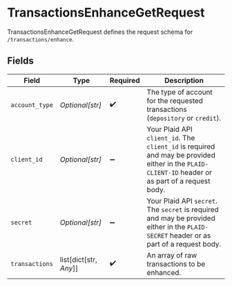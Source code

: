# TransactionsEnhanceGetRequest

TransactionsEnhanceGetRequest defines the request schema for `/transactions/enhance`.


## Fields

| Field                                                                                                                                            | Type                                                                                                                                             | Required                                                                                                                                         | Description                                                                                                                                      |
| ------------------------------------------------------------------------------------------------------------------------------------------------ | ------------------------------------------------------------------------------------------------------------------------------------------------ | ------------------------------------------------------------------------------------------------------------------------------------------------ | ------------------------------------------------------------------------------------------------------------------------------------------------ |
| `account_type`                                                                                                                                   | *Optional[str]*                                                                                                                                  | :heavy_check_mark:                                                                                                                               | The type of account for the requested transactions (`depository` or `credit`).                                                                   |
| `client_id`                                                                                                                                      | *Optional[str]*                                                                                                                                  | :heavy_minus_sign:                                                                                                                               | Your Plaid API `client_id`. The `client_id` is required and may be provided either in the `PLAID-CLIENT-ID` header or as part of a request body. |
| `secret`                                                                                                                                         | *Optional[str]*                                                                                                                                  | :heavy_minus_sign:                                                                                                                               | Your Plaid API `secret`. The `secret` is required and may be provided either in the `PLAID-SECRET` header or as part of a request body.          |
| `transactions`                                                                                                                                   | list[dict[str, *Any*]]                                                                                                                           | :heavy_check_mark:                                                                                                                               | An array of raw transactions to be enhanced.                                                                                                     |